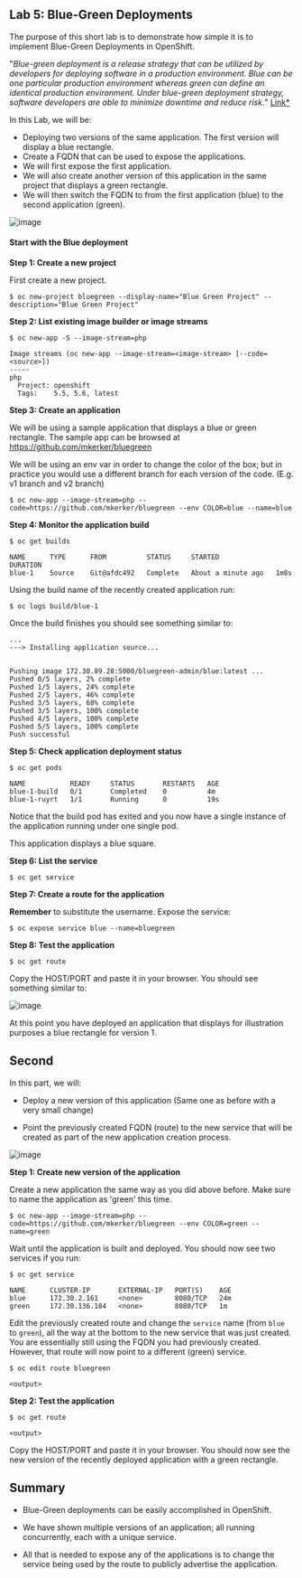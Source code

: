 ## Lab 5: Blue-Green Deployments

The purpose of this short lab is to demonstrate how simple it is to implement
Blue-Green Deployments in OpenShift.

"*Blue-green deployment is a release strategy that can be utilized by developers
for deploying software in a production environment. Blue can be one particular
production environment whereas green can define an identical production
environment. Under blue-green deployment strategy, software developers are able
to minimize downtime and reduce risk.*" [Link*](https://en.wikipedia.org/wiki/User:Nuqing/Blue-green_deployment)

In this Lab, we will be:

- Deploying two versions of the same application. The first version will display a blue rectangle.
- Create a FQDN that can be used to expose the applications.
- We will first expose the first application.
- We will also create another version of this application in the same project that displays a green rectangle.
- We will then switch the FQDN to from the first application (blue) to the second application (green).

![image](images/blue_green_deployment.png)

#### Start with the Blue deployment

**Step 1: Create a new project**

First create a new project.

```
$ oc new-project bluegreen --display-name="Blue Green Project" --description="Blue Green Project"
```

**Step 2: List existing image builder or image streams**

```
$ oc new-app -S --image-stream=php

Image streams (oc new-app --image-stream=<image-stream> [--code=<source>])
-----
php
  Project: openshift
  Tags:    5.5, 5.6, latest
```

**Step 3: Create an application**

We will be using a sample application that displays a blue or green rectangle.
The sample app can be browsed at https://github.com/mkerker/bluegreen

We will be using an env var in order to change the color of the box; but in practice you would
use a different branch for each version of the code. (E.g. v1 branch and v2 branch)

```
$ oc new-app --image-stream=php --code=https://github.com/mkerker/bluegreen --env COLOR=blue --name=blue
```

**Step 4: Monitor the application build**

```
$ oc get builds

NAME      TYPE      FROM          STATUS     STARTED              DURATION
blue-1    Source    Git@afdc492   Complete   About a minute ago   1m8s
```

Using the build name of the recently created application run:

```
$ oc logs build/blue-1
```

Once the build finishes you should see something similar to:

```
...
---> Installing application source...


Pushing image 172.30.89.28:5000/bluegreen-admin/blue:latest ...
Pushed 0/5 layers, 2% complete
Pushed 1/5 layers, 24% complete
Pushed 2/5 layers, 46% complete
Pushed 3/5 layers, 68% complete
Pushed 3/5 layers, 100% complete
Pushed 4/5 layers, 100% complete
Pushed 5/5 layers, 100% complete
Push successful

```

**Step 5: Check application deployment status**

```
$ oc get pods

NAME           READY     STATUS       RESTARTS   AGE
blue-1-build   0/1       Completed    0          4m
blue-1-ruyrt   1/1       Running      0          19s
```

Notice that the build pod has exited and you now have a single instance of the
application running under one single pod.

This application displays a blue square. 

**Step 6: List the service**

```
$ oc get service
```

**Step 7: Create a route for the application**

**Remember** to substitute the username. Expose the service:

```
$ oc expose service blue --name=bluegreen
```

**Step 8: Test the application**

```
$ oc get route
```

Copy the HOST/PORT and paste it in your browser. You should see something similar
to:

![image](images/blue_deployment.jpeg)

At this point you have deployed an application that displays for illustration
purposes a blue rectangle for version 1.

## Second 

In this part, we will:

- Deploy a new version of this application (Same one as before with a very small change)

- Point the previously created FQDN (route) to the new service that will be created as part of the new application creation process.


![image](images/blue_green_active_green.png)

**Step 1: Create new version of the application**

Create a new application the same way as you did above before. Make sure to name the application as 'green'
this time.

````
$ oc new-app --image-stream=php --code=https://github.com/mkerker/bluegreen --env COLOR=green --name=green
````

Wait until the application is built and deployed. You should now see two services if you run:

```
$ oc get service

NAME      CLUSTER-IP       EXTERNAL-IP   PORT(S)    AGE
blue      172.30.2.161     <none>        8080/TCP   24m
green     172.30.136.184   <none>        8080/TCP   1m
```

Edit the previously created route and change the `service` name (from `blue` to `green`), all the way at the bottom to the new service that was just created. You are essentially still using the FQDN you had previously created. However, that route will now point to a different (green) service.

```
$ oc edit route bluegreen

<output>
```

**Step 2: Test the application**

```
$ oc get route

<output>
```

Copy the HOST/PORT and paste it in your browser. You should now see the new version of the recently deployed application with a green rectangle.

## Summary

- Blue-Green deployments can be easily accomplished in OpenShift.

- We have shown multiple versions of an application; all running concurrently, each with a unique service.

- All that is needed to expose any of the applications is to change the service being used by the route to publicly advertise the application.
